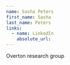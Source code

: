 ```yaml
---
name: Sasha Peters
first_name: Sasha
last_name: Peters
links:
  - name: LinkedIn
    absolute_url: 
---
```

Overton research group
